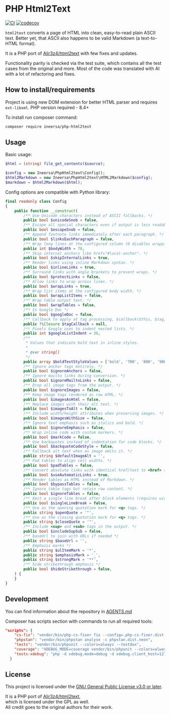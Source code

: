 # PHP Html2Text

[![CI](https://github.com/ineersa/php-html2text/actions/workflows/main.yml/badge.svg?branch=main)](https://github.com/ineersa/php-html2text/actions/workflows/main.yml)
[![codecov](https://codecov.io/gh/ineersa/php-html2text/branch/main/graph/badge.svg)](https://codecov.io/gh/ineersa/php-html2text)


`html2text` converts a page of HTML into clean, easy-to-read plain ASCII text. Better yet, that ASCII also happens to be valid Markdown (a text-to-HTML format).

It is a PHP port of [Alir3z4/html2text](https://github.com/Alir3z4/html2text) with few fixes and updates.

Functionality parity is checked via the test suite, which contains all the test cases from the original and more.
Most of the code was translated with AI with a lot of refactoring and fixes.


## How to install/requirements

Project is using new DOM extension for better HTML parser and requires `ext-libxml`. 
PHP version required - 8.4+ 

To install run composer command:
```bash
composer require ineersa/php-html2text
```

## Usage

Basic usage:

```php
$html = (string) file_get_contents($source);

$config = new Ineersa\PhpHtml2text\Config();
$html2Markdown = new Ineersa\PhpHtml2text\HTML2Markdown($config);
$markdown = $html2Markdown($html);
```

Config options are compatible with Python library:

```php
final readonly class Config
{
    public function __construct(
        /** Use Unicode characters instead of ASCII fallbacks. */
        public bool $unicodeSnob = false,
        /** Escape all special characters even if output is less readable. */
        public bool $escapeSnob = false,
        /** Append footnote links immediately after each paragraph. */
        public bool $linksEachParagraph = false,
        /** Wrap long lines at the configured column (0 disables wrapping). */
        public int $bodyWidth = 78,
        /** Skip internal anchors like href="#local-anchor". */
        public bool $skipInternalLinks = true,
        /** Render links using inline Markdown syntax. */
        public bool $inlineLinks = true,
        /** Surround links with angle brackets to prevent wraps. */
        public bool $protectLinks = false,
        /** Allow links to wrap across lines. */
        public bool $wrapLinks = true,
        /** Wrap list items at the configured body width. */
        public bool $wrapListItems = false,
        /** Wrap table output text. */
        public bool $wrapTables = false,
        /** Is Google Doc */
        public bool $googleDoc = false,
        /** Callback to apply at tag processing, $callback($this, $tag, $attrs, $start), should return true to break processing, false otherwise */
        public ?\Closure $tagCallback = null,
        /** Pixels Google uses to indent nested lists. */
        public int $googleListIndent = 36,
        /**
         * Values that indicate bold text in inline styles.
         *
         * @var string[]
         */
        public array $boldTextStyleValues = ['bold', '700', '800', '900'],
        /** Ignore anchor tags entirely. */
        public bool $ignoreAnchors = false,
        /** Ignore mailto links during conversion. */
        public bool $ignoreMailtoLinks = false,
        /** Drop all image tags from the output. */
        public bool $ignoreImages = false,
        /** Keep image tags rendered as raw HTML. */
        public bool $imagesAsHtml = false,
        /** Replace images with their alt text. */
        public bool $imagesToAlt = false,
        /** Include width/height attributes when preserving images. */
        public bool $imagesWithSize = false,
        /** Ignore text emphasis such as italics and bold. */
        public bool $ignoreEmphasis = false,
        /** Wrap inline code with custom markers. */
        public bool $markCode = false,
        /** Use backquotes instead of indentation for code blocks. */
        public bool $backquoteCodeStyle = false,
        /** Fallback alt text when an image omits it. */
        public string $defaultImageAlt = '',
        /** Pad tables to align cell widths. */
        public bool $padTables = false,
        /** Convert absolute links with identical href/text to <href> style. */
        public bool $useAutomaticLinks = true,
        /** Render tables as HTML instead of Markdown. */
        public bool $bypassTables = false,
        /** Ignore table tags but retain row content. */
        public bool $ignoreTables = false,
        /** Emit a single line break after block elements (requires width 0). */
        public bool $singleLineBreak = false,
        /** Use as the opening quotation mark for <q> tags. */
        public string $openQuote = '"',
        /** Use as the closing quotation mark for <q> tags. */
        public string $closeQuote = '"',
        /** Include <sup> and <sub> tags in the output. */
        public bool $includeSupSub = false,
        /** baseUrl to join with URLs if needed */
        public string $baseUrl = '',
        /** Emphasis marks */
        public string $ulItemMark = '*',
        public string $emphasisMark = '_',
        public string $strongMark = '**',
        /** hide strikethrough emphasis */
        public bool $hideStrikethrough = false,
    ) {
    }
}
```

## Development

You can find information about the repository in [AGENTS.md](./AGENTS.md)

Composer has scripts section with commands to run all required tools:
```json
"scripts": {
    "cs-fix": "vendor/bin/php-cs-fixer fix --config=.php-cs-fixer.dist.php",
    "phpstan": "vendor/bin/phpstan analyse -c phpstan.dist.neon",
    "tests": "vendor/bin/phpunit --colors=always --testdox",
    "coverage": "XDEBUG_MODE=coverage vendor/bin/phpunit --colors=always --testdox --coverage-text --coverage-html coverage/ --coverage-clover coverage/clover.xml",
    "tests-xdebug": "php -d xdebug.mode=debug -d xdebug.client_host=127.0.0.1 -d xdebug.client_port=9003 -d xdebug.start_with_request=yes vendor/bin/phpunit --colors=always --testdox"
  }
```

## License

This project is licensed under the [GNU General Public License v3.0 or later](LICENSE).

It is a PHP port of [Alir3z4/html2text](https://github.com/Alir3z4/html2text),  
which is licensed under the GPL as well.  
All credit goes to the original authors for their work.
